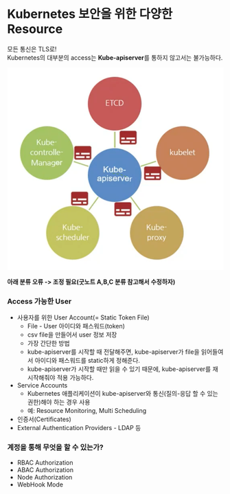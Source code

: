 # Kubernetes 보안을 위한 다양한 Resource

모든 통신은 TLS로!  
Kubernetes의 대부분의 access는 **Kube-apiserver**를 통하지 않고서는 불가능하다.

![](/STEP6-security/images/kube-apiserver.png)

**아래 분류 오류 -> 조정 필요(굿노트 A,B,C 분류 참고해서 수정하자)**

### Access 가능한 User
* 사용자를 위한 User Account(= Static Token File)
    * File - User 아이디와 패스워드(token)
    * csv file을 만들어서 user 정보 저장
    * 가장 간단한 방법
    * kube-apiserver를 시작할 때 전달해주면, kube-apiserver가 file을 읽어들여서 아이디와 패스워드를 static하게 정해준다.
    * kube-apiserver가 시작할 때만 읽을 수 있기 때문에, kube-apiserver를 재시작해줘야 적용 가능하다.
* Service Accounts
    * Kubernetes 애플리케이션이 kube-apiserver와 통신(질의-응답 할 수 있는 권한)해야 하는 경우 사용
    * 예: Resource Monitoring, Multi Scheduling
* 인증서(Certificates)
* External Authentication Providers - LDAP 등

### 계정을 통해 무엇을 할 수 있는가?
* RBAC Authorization
* ABAC Authorization
* Node Authorization
* WebHook Mode
